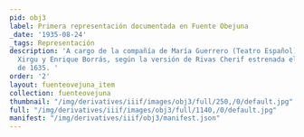 ```yaml
---
pid: obj3
label: Primera representación documentada en Fuente Obejuna
_date: '1935-08-24'
_tags: Representación
description: 'A cargo de la compañía de María Guerrero (Teatro Español), con Margarita
  Xirgu y Enrique Borrás, según la versión de Rivas Cherif estrenada el 23 de marzo
  de 1635. '
order: '2'
layout: fuenteovejuna_item
collection: fuenteovejuna
thumbnail: "/img/derivatives/iiif/images/obj3/full/250,/0/default.jpg"
full: "/img/derivatives/iiif/images/obj3/full/1140,/0/default.jpg"
manifest: "/img/derivatives/iiif/obj3/manifest.json"
---
```

